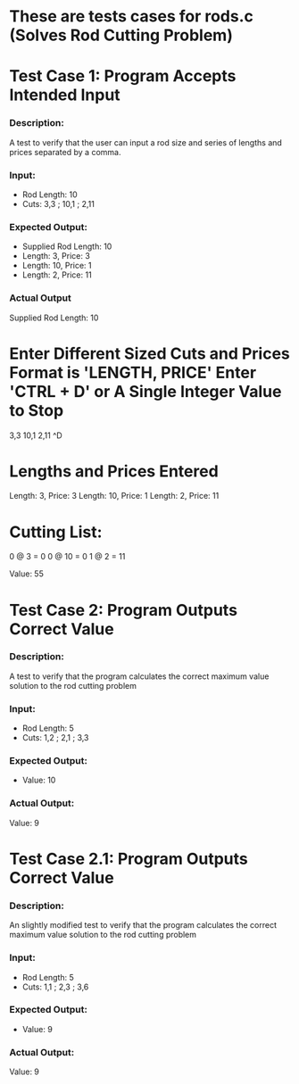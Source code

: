 # These are tests cases for rods.c (Solves Rod Cutting Problem)

# Test Case 1: Program Accepts Intended Input 

### Description: 
A test to verify that the user can input a rod size and series of lengths and prices separated by a comma. 

### Input: 
- Rod Length: 10
- Cuts: 3,3 ; 10,1 ; 2,11 

### Expected Output: 
- Supplied Rod Length: 10 
- Length: 3, Price: 3
- Length: 10, Price: 1
- Length: 2, Price: 11

### Actual Output

Supplied Rod Length: 10

Enter Different Sized Cuts and Prices
Format is 'LENGTH, PRICE'
Enter 'CTRL + D' or A Single Integer Value to Stop
=========================

3,3
10,1
2,11
^D

Lengths and Prices Entered
=========================

Length: 3, Price: 3
Length: 10, Price: 1
Length: 2, Price: 11

Cutting List:
==================

0 @ 3 = 0
0 @ 10 = 0
1 @ 2 = 11

Value: 55


# Test Case 2: Program Outputs Correct Value 

### Description: 
A test to verify that the program calculates the correct maximum value solution to the rod cutting problem  

### Input: 
- Rod Length: 5
- Cuts: 1,2 ; 2,1 ; 3,3

### Expected Output:
- Value: 10

### Actual Output:
Value: 9



# Test Case 2.1: Program Outputs Correct Value 

### Description: 
An slightly modified test to verify that the program calculates the correct maximum value solution to the rod cutting problem  

### Input: 
- Rod Length: 5
- Cuts: 1,1 ; 2,3 ; 3,6

### Expected Output:
- Value: 9

### Actual Output:
Value: 9